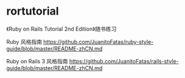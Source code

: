 rortutorial
===========

《Ruby on Rails Tutorial  2nd Edition》随书练习


Ruby 风格指南
https://github.com/JuanitoFatas/ruby-style-guide/blob/master/README-zhCN.md

Ruby on Rails 3 风格指南
https://github.com/JuanitoFatas/rails-style-guide/blob/master/README-zhCN.md
